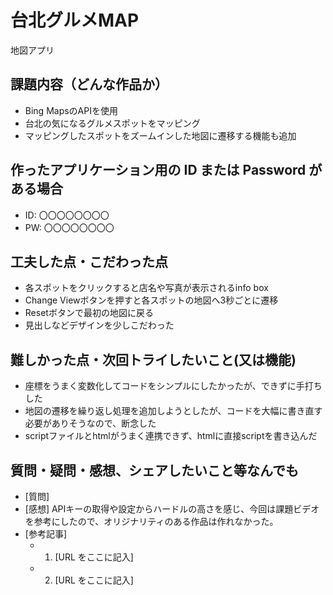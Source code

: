 # 台北グルメMAP

地図アプリ

## 課題内容（どんな作品か）

- Bing MapsのAPIを使用
- 台北の気になるグルメスポットをマッピング
- マッピングしたスポットをズームインした地図に遷移する機能も追加

## 作ったアプリケーション用の ID または Password がある場合

- ID: 〇〇〇〇〇〇〇〇
- PW: 〇〇〇〇〇〇〇〇

## 工夫した点・こだわった点

- 各スポットをクリックすると店名や写真が表示されるinfo box
- Change Viewボタンを押すと各スポットの地図へ3秒ごとに遷移
- Resetボタンで最初の地図に戻る
- 見出しなどデザインを少しこだわった

## 難しかった点・次回トライしたいこと(又は機能)

- 座標をうまく変数化してコードをシンプルにしたかったが、できずに手打ちした
- 地図の遷移を繰り返し処理を追加しようとしたが、コードを大幅に書き直す必要がありそうなので、断念した
- scriptファイルとhtmlがうまく連携できず、htmlに直接scriptを書き込んだ

## 質問・疑問・感想、シェアしたいこと等なんでも

- [質問]
- [感想] APIキーの取得や設定からハードルの高さを感じ、今回は課題ビデオを参考にしたので、オリジナリティのある作品は作れなかった。
- [参考記事]
  - 1. [URL をここに記入]
  - 2. [URL をここに記入]

